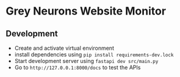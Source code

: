 # Grey Neurons Website Monitor

## Development

* Create and activate virtual environment
* install dependencies using `pip install requirements-dev.lock`
* Start development server using `fastapi dev src/main.py`
* Go to `http://127.0.0.1:8000/docs` to test the APIs
